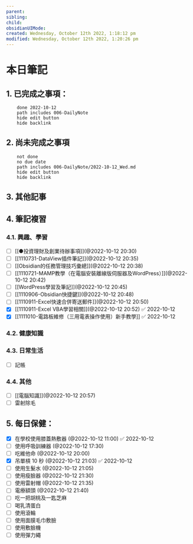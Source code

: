 ```yaml
---
parent: 
sibling: 
child: 
obsidianUIMode: 
created: Wednesday, October 12th 2022, 1:18:12 pm
modified: Wednesday, October 12th 2022, 1:20:26 pm
---
```


# 本日筆記


## 1. 已完成之事項：
```tasks
	done 2022-10-12
	path includes 006-DailyNote
	hide edit button 
	hide backlink
```

## 2. 尚未完成之事項
```tasks
	not done
	no due date
	path includes 006-DailyNote/2022-10-12_Wed.md
	hide edit button 
	hide backlink
```

## 3. 其他記事

## 4. 筆記複習
### 4.1. 興趣、學習
- [ ] [[●投資理財及創業待辦事項]](@2022-10-12 20:30)
- [ ] [[1110731-DataView插件筆記]](@2022-10-12 20:35)
- [ ] [[Obsidian的任務管理技巧彙總]](@2022-10-12 20:38)
- [ ] [[1110721-MAMP教學（在電腦安裝離線版伺服器及WordPress）]](@2022-10-12 20:42)
- [ ] [[WordPress學習及筆記]](@2022-10-12 20:45)
- [ ] [[1110906-Obsidian快捷鍵]](@2022-10-12 20:48)
- [ ] [[1110911-Excel快速合併寄送郵件]](@2022-10-12 20:50)
- [x] [[1110911-Excel VBA學習相關]](@2022-10-12 20:52) ✅ 2022-10-12
- [x] [[1111010-電路板維修（三用電表操作使用）新手教學]] ✅ 2022-10-12

### 4.2. 健康知識

### 4.3. 日常生活
- [ ] 記帳

### 4.4. 其他
- [ ] [[電腦知識]](@2022-10-12 20:57)
- [ ] 雷射除毛

## 5. 每日保健：
- [x] 在學校使用膝蓋熱敷器 (@2022-10-12 11:00) ✅ 2022-10-12
- [ ] 使用呼吸訓練器 (@2022-10-12 17:30)
- [ ] 吃維他命 (@2022-10-12 20:00)
- [x] 吊單槓 10 秒 (@2022-10-12 21:03) ✅ 2022-10-12
- [ ] 使用生髮水 (@2022-10-12 21:05)
- [ ] 使用瘦臉器 (@2022-10-12 21:30)
- [ ] 使用雷射帽 (@2022-10-12 21:35)
- [ ] 電療額頭 (@2022-10-12 21:40)
- [ ] 吃一把胡桃及一匙芝麻
- [ ] 喝乳清蛋白
- [ ] 使用滾輪
- [ ] 使用面膜毛巾敷臉
- [ ] 使用敷臉機
- [ ] 使用彈力繩